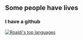 ## Some people have lives
### I have a github

[![Roaldi's top languages](https://github-readme-stats.vercel.app/api/top-langs/?username=roaldi&theme=blue-green)](https://github.com/roaldi/github-readme-stats)
